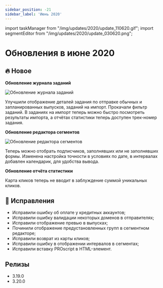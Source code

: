 ```yaml
---
sidebar_position: -21
sidebar_label: 'Июнь 2020'
---
```


import taskManager from "/img/updates/2020/update_110620.gif";
import segmentEditor from "/img/updates/2020/update_030620.png";

# Обновления в июне 2020

## 🔥 Новое

**Обновление журнала заданий**

<p align="left">
    <img src={taskManager} alt="Обновление журнала заданий" />
</p>

Улучшили отображение деталей задания по отправке обычных и запланированных выпусков, заданий на импорт. Прокачали фильтр заданий. В заданиях на импорт теперь можно быстро посмотреть результаты импорта, а отчётах статистики теперь доступен трек-номер задания.

**Обновление редактора сегментов**

<p align="left">
    <img src={segmentEditor} alt="Обновление редактора сегментов" />
</p>

Теперь можно отобрать подписчиков, заполнявших или не заполнявших формы.
Изменена настройка точности в условиях по дате, в интервалах добавлен календарик, для удобства вывода.

**Обновление отчёта статистики**

Карта кликов теперь не вводит в заблуждение суммой уникальных кликов.

## 🐛 Исправления

- Исправили ошибку об оплате у кредитных аккаунтов;
- Исправили ошибку валидации некоторых доменов в отправителях;
- Исправили отображение превью в выпусках;
- Починили отображение предустановленных групп в сегментном редакторе;
- Исправили возврат из карты кликов;
- Исправили ошибку в отображении интервалов в сегментах;
- Исправили вставку PROscript в HTML-элемент.

## Релизы

- 3.19.0
- 3.20.0
